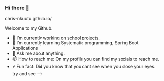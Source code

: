 ### Hi there 👋 
chris-nkuutu.github.io/

Welcome to my Github. 

- 🔭 I’m currently working on school projects.
- 🌱 I’m currently learning Systematic programming, Spring Boot Applications
- 💬 Ask me about anything.
- 📫 How to reach me: On my profile you can find my socials to reach me.
- ⚡ Fun fact: Did you know that you cant see when you close your eyes. try and see
-->
<!--
**chris-nkuutu/chris-nkuutu** is a ✨ _special_ ✨ repository because its `README.md` (this file) appears on your GitHub profile.

Here are some ideas to get you started:

- 🔭 I’m currently working on ...
- 🌱 I’m currently learning ...
- 👯 I’m looking to collaborate on ...
- 🤔 I’m looking for help with ...
- 💬 Ask me about ...
- 📫 How to reach me: ...
- 😄 Pronouns: ...
- ⚡ Fun fact: ...
-->
